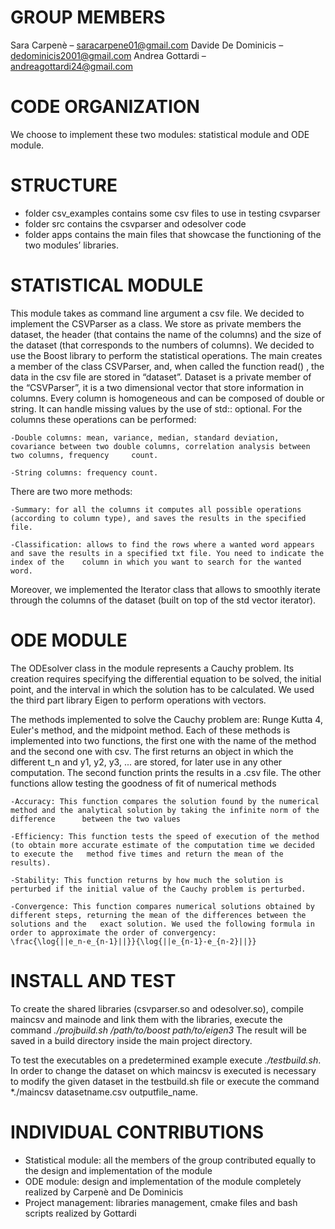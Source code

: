 # GROUP MEMBERS
Sara Carpenè – saracarpene01@gmail.com
Davide De Dominicis – dedominicis2001@gmail.com
Andrea Gottardi – andreagottardi24@gmail.com 

# CODE ORGANIZATION
We choose to implement these two modules: statistical module and ODE module.

# STRUCTURE
- folder csv_examples contains some csv files to use in testing csvparser
- folder src contains the csvparser and odesolver code
- folder apps contains the main files that showcase the functioning of the two modules’ libraries.

# STATISTICAL MODULE
This module takes as command line argument a csv file.
We decided to implement the CSVParser as a class. We store as private members the dataset, the header (that contains the name of the columns) and the size of the dataset (that corresponds to the numbers of columns).
We decided to use the Boost library to perform the statistical operations.
The main creates a member of the class CSVParser, and, when called the function read() , the data in the csv file are stored in “dataset”.
Dataset is a private member of the “CSVParser”, it is a two dimensional vector that store information in columns. Every column is homogeneous and can be composed of double or string. It can handle missing values by the use of std:: optional.
For the columns these operations can be performed:

	-Double columns: mean, variance, median, standard deviation, covariance between two double columns, correlation analysis between two columns, frequency 	count.
 
	-String columns: frequency count.
 
There are two more methods:

	-Summary: for all the columns it computes all possible operations (according to column type), and saves the results in the specified file.
 
	-Classification: allows to find the rows where a wanted word appears and save the results in a specified txt file. You need to indicate the index of the 	column in which you want to search for the wanted word.
 
Moreover, we implemented the Iterator class that allows to smoothly iterate through the columns of the dataset (built on top of the std vector iterator).

# ODE MODULE
The ODEsolver class in the module represents a Cauchy problem. Its creation requires specifying the differential equation to be solved, the initial point, and the interval in which the solution has to be calculated.
We used the third part library Eigen to perform operations with vectors.

The methods implemented to solve the Cauchy problem are: Runge Kutta 4, Euler's method, and the midpoint method. Each of these methods is implemented into two functions, the first one with the name of the method and the second one with csv. The first returns an object in which the different t_n and y1, y2, y3, ... are stored, for later use in any other computation. The second function prints the results in a .csv file.
The other functions allow testing the goodness of fit of numerical methods

	-Accuracy: This function compares the solution found by the numerical method and the analytical solution by taking the infinite norm of the difference 		between the two values
 
	-Efficiency: This function tests the speed of execution of the method (to obtain more accurate estimate of the computation time we decided to execute the 	method five times and return the mean of the results).
 
	-Stability: This function returns by how much the solution is perturbed if the initial value of the Cauchy problem is perturbed.
 
	-Convergence: This function compares numerical solutions obtained by different steps, returning the mean of the differences between the solutions and the 	exact solution. We used the following formula in order to approximate the order of convergency:
	\frac{\log{||e_n-e_{n-1}||}}{\log{||e_{n-1}-e_{n-2}||}}

# INSTALL AND TEST
To create the shared libraries (csvparser.so and odesolver.so), compile maincsv and mainode and link them with the libraries, execute the command *./projbuild.sh /path/to/boost path/to/eigen3*
The result will be saved in a build directory inside the main project directory.

To test the executables on a predetermined example execute *./testbuild.sh*. In order to change the dataset on which maincsv is executed is necessary to modify the given dataset in the testbuild.sh file or execute the command *./maincsv datasetname.csv outputfile_name.


# INDIVIDUAL CONTRIBUTIONS
- Statistical module: all the members of the group contributed equally to the design and implementation of the module
- ODE module: design and implementation of the module completely realized by Carpenè and De Dominicis
- Project management: libraries management, cmake files and bash scripts realized by Gottardi
